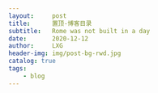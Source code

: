 ```yaml
---
layout:     post
title:      置顶-博客目录
subtitle:   Rome was not built in a day
date:       2020-12-12
author:     LXG
header-img: img/post-bg-rwd.jpg
catalog: true
tags:
    - blog
---
```




